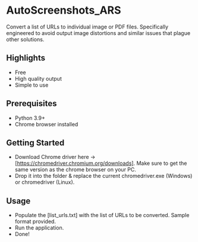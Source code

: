 # AutoScreenshots_ARS
Convert a list of URLs to individual image or PDF files. Specifically engineered to avoid output image distortions and similar issues that plague other solutions.

## Highlights

*	Free
*	High quality output
*	Simple to use

## Prerequisites

* Python 3.9+
* Chrome browser installed

## Getting Started

* Download Chrome driver here -> [https://chromedriver.chromium.org/downloads]. Make sure to get the same version as the chrome browser on your PC.
* Drop it into the folder & replace the current chromedriver.exe (Windows) or chromedriver (Linux).

## Usage

* Populate the [list_urls.txt] with the list of URLs to be converted. Sample format provided. 
* Run the application.
* Done!
